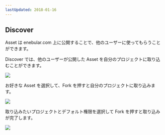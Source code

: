 ```yaml
---
lastUpdated: 2018-01-16
---
```


## Discover

Asset は enebular.com 上に公開することで、他のユーザーに使ってもらうことができます。

Discover では、他のユーザーが公開した Asset を自分のプロジェクトに取り込むことができます。

![](https://i.gyazo.com/013383e2a426b9c2e68cbba90ef06b21.png)

お好きな Asset を選択して、Fork を押すと自分のプロジェクトに取り込みます。

![](https://i.gyazo.com/8dc7a8ac13e4676a17ab8f518a3c84cb.png)

取り込みたいプロジェクトとデフォルト権限を選択して Fork を押すと取り込みが完了します。

![](https://i.gyazo.com/c2881d0f74f2f00836ef97cfb0f12bf2.png)